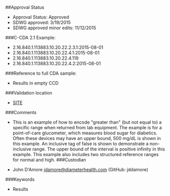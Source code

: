 ##Approval Status 

* Approval Status: Approved
* SDWG approved: 3/19/2015
* SDWG approved minor edits: 11/12/2015

###C-CDA 2.1 Example: 

* 2.16.840.1.113883.10.20.22.2.3.1:2015-08-01
* 2.16.840.1.113883.10.20.22.4.1:2015-08-01
* 2.16.840.1.113883.10.20.22.4.119
* 2.16.840.1.113883.10.20.22.4.2:2015-08-01

###Reference to full CDA sample:
* Results in empty CCD


###Validation location

* [SITE](https://sitenv.org/c-cda-validator)


###Comments

* This is an example of how to encode "greater than" (but not equal to) a specific range when returned from lab equipment. The example is for a point-of-care glucometer, which measures blood sugar for diabetics. Often these devices may have an upper bound, 500 mg/dL is shown in this example. An inclusive tag of false is shown to demonstrate a non-inclusive range. The upper bound of the interval is positive infinity in this example. This example also includes two structured reference ranges for normal and high.
###Custodian

* John D'Amore jdamore@diameterhealth.com (GitHub: jddamore)



###Keywords

* Results